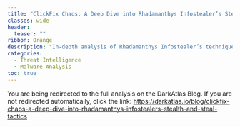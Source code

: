 ```yaml
---
title: "ClickFix Chaos: A Deep Dive into Rhadamanthys Infostealer’s Stealth and Steal Tactics"
classes: wide
header:
  teaser: ""
ribbon: Orange
description: "In-depth analysis of Rhadamanthys Infostealer’s techniques and evasive behaviors — Published on the DarkAtlas blog."
categories:
  - Threat Intelligence
  - Malware Analysis
toc: true
---
```


<html>
  <head>
    <meta http-equiv="refresh" content="3; url=https://darkatlas.io/blog/clickfix-chaos-a-deep-dive-into-rhadamanthys-infostealers-stealth-and-steal-tactics">
  </head>
  <body>
    <p>You are being redirected to the full analysis on the DarkAtlas Blog. If you are not redirected automatically, click the link:
      <a href="https://darkatlas.io/blog/clickfix-chaos-a-deep-dive-into-rhadamanthys-infostealers-stealth-and-steal-tactics" target="_blank" rel="noopener noreferrer">
        https://darkatlas.io/blog/clickfix-chaos-a-deep-dive-into-rhadamanthys-infostealers-stealth-and-steal-tactics
      </a>
    </p>
  </body>
</html>
